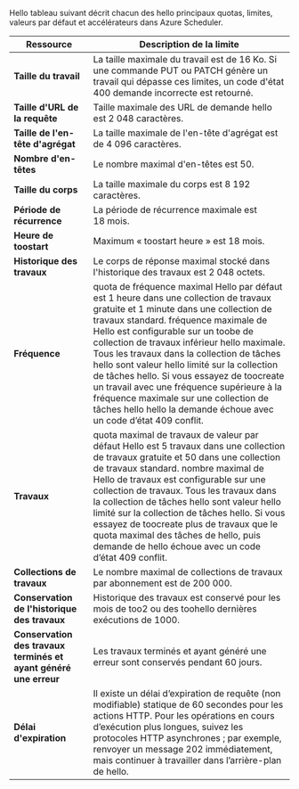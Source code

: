 Hello tableau suivant décrit chacun des hello principaux quotas, limites, valeurs par défaut et accélérateurs dans Azure Scheduler.

| Ressource | Description de la limite |
| --- | --- |
| **Taille du travail** |La taille maximale du travail est de 16 Ko. Si une commande PUT ou PATCH génère un travail qui dépasse ces limites, un code d'état 400 demande incorrecte est retourné. |
| **Taille d'URL de la requête** |Taille maximale des URL de demande hello est 2 048 caractères. |
| **Taille de l'en-tête d'agrégat** |La taille maximale de l'en-tête d'agrégat est de 4 096 caractères. |
| **Nombre d'en-têtes** |Le nombre maximal d'en-têtes est 50. |
| **Taille du corps** |La taille maximale du corps est 8 192 caractères. |
| **Période de récurrence** |La période de récurrence maximale est 18 mois. |
| **Heure de toostart** |Maximum « toostart heure » est 18 mois. |
| **Historique des travaux** |Le corps de réponse maximal stocké dans l'historique des travaux est 2 048 octets. |
| **Fréquence** |quota de fréquence maximal Hello par défaut est 1 heure dans une collection de travaux gratuite et 1 minute dans une collection de travaux standard. fréquence maximale de Hello est configurable sur un toobe de collection de travaux inférieur hello maximale. Tous les travaux dans la collection de tâches hello sont valeur hello limité sur la collection de tâches hello. Si vous essayez de toocreate un travail avec une fréquence supérieure à la fréquence maximale sur une collection de tâches hello hello la demande échoue avec un code d’état 409 conflit. |
| **Travaux** |quota maximal de travaux de valeur par défaut Hello est 5 travaux dans une collection de travaux gratuite et 50 dans une collection de travaux standard. nombre maximal de Hello de travaux est configurable sur une collection de travaux. Tous les travaux dans la collection de tâches hello sont valeur hello limité sur la collection de tâches hello. Si vous essayez de toocreate plus de travaux que le quota maximal des tâches de hello, puis demande de hello échoue avec un code d’état 409 conflit. |
| **Collections de travaux** |Le nombre maximal de collections de travaux par abonnement est de 200 000. |
| **Conservation de l'historique des travaux** |Historique des travaux est conservé pour les mois de too2 ou des toohello dernières exécutions de 1000. |
| **Conservation des travaux terminés et ayant généré une erreur** |Les travaux terminés et ayant généré une erreur sont conservés pendant 60 jours. |
| **Délai d'expiration** |Il existe un délai d’expiration de requête (non modifiable) statique de 60 secondes pour les actions HTTP. Pour les opérations en cours d’exécution plus longues, suivez les protocoles HTTP asynchrones ; par exemple, renvoyer un message 202 immédiatement, mais continuer à travailler dans l’arrière-plan de hello. |

